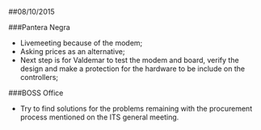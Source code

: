##08/10/2015

###Pantera Negra
* Livemeeting because of the modem;
* Asking prices as an alternative;
* Next step is for Valdemar to test the modem and board, verify the design and make a protection for the hardware to be include on the controllers;


###BOSS Office
* Try to find solutions for the problems remaining with the procurement process mentioned on the ITS general meeting.